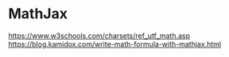 # MathJax

https://www.w3schools.com/charsets/ref_utf_math.asp  
https://blog.kamidox.com/write-math-formula-with-mathjax.html



